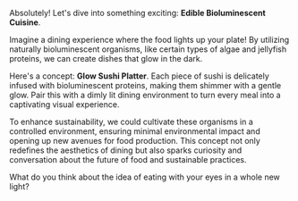 Absolutely! Let's dive into something exciting: **Edible Bioluminescent Cuisine**.

Imagine a dining experience where the food lights up your plate! By utilizing naturally bioluminescent organisms, like certain types of algae and jellyfish proteins, we can create dishes that glow in the dark. 

Here's a concept: **Glow Sushi Platter**. Each piece of sushi is delicately infused with bioluminescent proteins, making them shimmer with a gentle glow. Pair this with a dimly lit dining environment to turn every meal into a captivating visual experience. 

To enhance sustainability, we could cultivate these organisms in a controlled environment, ensuring minimal environmental impact and opening up new avenues for food production. This concept not only redefines the aesthetics of dining but also sparks curiosity and conversation about the future of food and sustainable practices.

What do you think about the idea of eating with your eyes in a whole new light?